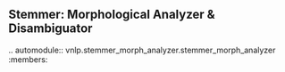Stemmer: Morphological Analyzer & Disambiguator
----------

.. automodule:: vnlp.stemmer_morph_analyzer.stemmer_morph_analyzer
    :members: